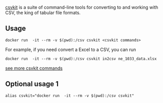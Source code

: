 [csvkit](https://csvkit.readthedocs.io) is a suite of command-line tools for converting to and working with CSV, the king of tabular file formats.

## Usage
```
docker run  -it --rm -v $(pwd):/csv csvkit <csvkit commands>
```

For example, if you need convert a Excel to a CSV, you can run

```
docker run  -it --rm -v $(pwd):/csv csvkit in2csv ne_1033_data.xlsx 
```

[see more csvkit commands](https://csvkit.readthedocs.io)

## Optional usage 1

```
alias csvkit="docker run  -it --rm -v $(pwd):/csv csvkit"
```
